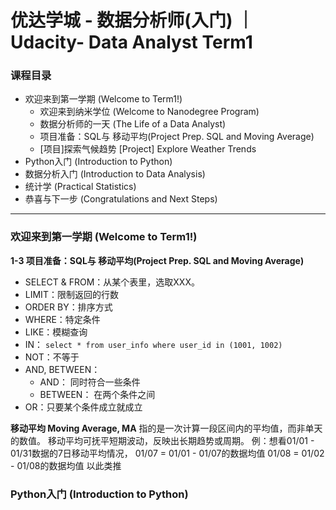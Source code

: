 # 优达学城 - 数据分析师(入门) ｜ Udacity- Data Analyst Term1

### 课程目录
- 欢迎来到第一学期 (Welcome to Term1!)
  - 欢迎来到纳米学位 (Welcome to Nanodegree Program)
  - 数据分析师的一天 (The Life of a Data Analyst)
  - 项目准备：SQL与 移动平均(Project Prep. SQL and Moving Average)
  - [项目]探索气候趋势 [Project] Explore Weather Trends
- Python入门 (Introduction to Python)
- 数据分析入门 (Introduction to Data Analysis)
- 统计学 (Practical Statistics)
- 恭喜与下一步 (Congratulations and Next Steps)

<hr></hr>

### 欢迎来到第一学期 (Welcome to Term1!)

**1-3 项目准备：SQL与 移动平均(Project Prep. SQL and Moving Average)**
- SELECT & FROM：从某个表里，选取XXX。
- LIMIT：限制返回的行数
- ORDER BY：排序方式
- WHERE：特定条件
- LIKE：模糊查询
- IN：
`select * from user_info where user_id in (1001, 1002)`
- NOT：不等于
- AND, BETWEEN：
  - AND： 同时符合一些条件
  - BETWEEN： 在两个条件之间
- OR：只要某个条件成立就成立

**移动平均 Moving Average, MA**
指的是一次计算一段区间内的平均值，而非单天的数值。
移动平均可抚平短期波动，反映出长期趋势或周期。
例：想看01/01 - 01/31数据的7日移动平均情况，
01/07 = 01/01 - 01/07的数据均值
01/08 = 01/02 - 01/08的数据均值
以此类推

### Python入门 (Introduction to Python)

